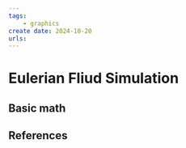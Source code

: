 ```yaml
---
tags:
    - graphics
create date: 2024-10-20
urls:
---
```


# Eulerian Fliud Simulation

## Basic math


## References
